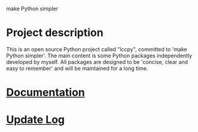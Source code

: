 make Python simpler

# Project description

This is an open source Python project called "lccpy", committed to 'make Python simpler'. The main content is some Python packages independently developed by myself. All packages are designed to be 'concise, clear and easy to remember' and will be maintained for a long time.

# [Documentation](https://github.com/lcctoor/lccpy)

# [Update Log](https://github.com/lcctoor/lccpy/commits/main)